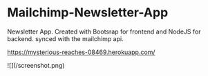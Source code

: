 # Mailchimp-Newsletter-App
Newsletter App. Created with Bootsrap for frontend and NodeJS for backend. synced with the mailchimp api.


https://mysterious-reaches-08469.herokuapp.com/
<p>
![](/screenshot.png)

